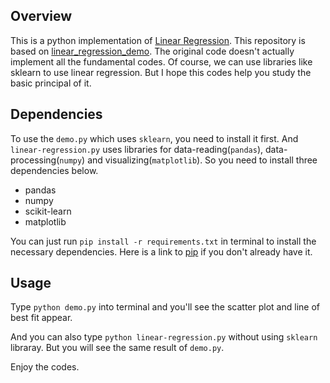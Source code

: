 ## Overview

This is a python implementation of [Linear Regression](http://www.statisticssolutions.com/what-is-linear-regression/). This repository is based on [linear_regression_demo](https://github.com/llSourcell/linear_regression_demo). The original code doesn't actually implement all the fundamental codes. Of course, we can use libraries like sklearn to use linear regression. But I hope this codes help you study the basic principal of it.

## Dependencies

To use the `demo.py` which uses `sklearn`, you need to install it first. And `linear-regression.py` uses libraries for data-reading(`pandas`), data-processing(`numpy`) and visualizing(`matplotlib`). So you need to install three dependencies below.

* pandas
* numpy
* scikit-learn
* matplotlib

You can just run
`pip install -r requirements.txt` 
in terminal to install the necessary dependencies. Here is a link to [pip](https://pip.pypa.io/en/stable/installing/) if you don't already have it.

## Usage

Type `python demo.py` into terminal and you'll see the scatter plot and line of best fit appear.

And you can also type `python linear-regression.py` without using `sklearn` libraray. But you will see the same result of `demo.py`.

Enjoy the codes.
